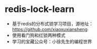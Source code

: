 # redis-lock-learn

- 基于redis的分布式锁学习项目，源地址：https://github.com/xiaoxuxiansheng
- 使用看门狗和红锁两种模式
- 学习的宝藏公众号：小徐先生的编程世界
